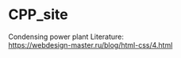 # CPP_site
Condensing power plant
Literature:    
https://webdesign-master.ru/blog/html-css/4.html

